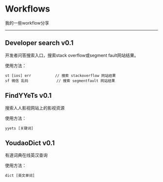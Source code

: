 Workflows
===

我的一些workflow分享

---

Developer search v0.1
---
开发者问答搜索入口，搜索stack overflow或segment fault网站结果。

使用方法：

    st [ios] err           // 搜索 stackoverflow 网站结果
    sf 微信 乱码             // 搜索 segmentfault 网站结果
    
FindYYeTs v0.1
---
搜索人人影视网站上的影视资源

使用方法：

    yyets [关键词]

YoudaoDict v0.1
---
有道词典在线英汉查询

使用方法：

    dict [英文单词]
    